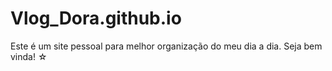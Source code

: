 # Vlog_Dora.github.io
Este é um site pessoal para melhor organização do meu dia a dia. Seja bem vinda! ☆
